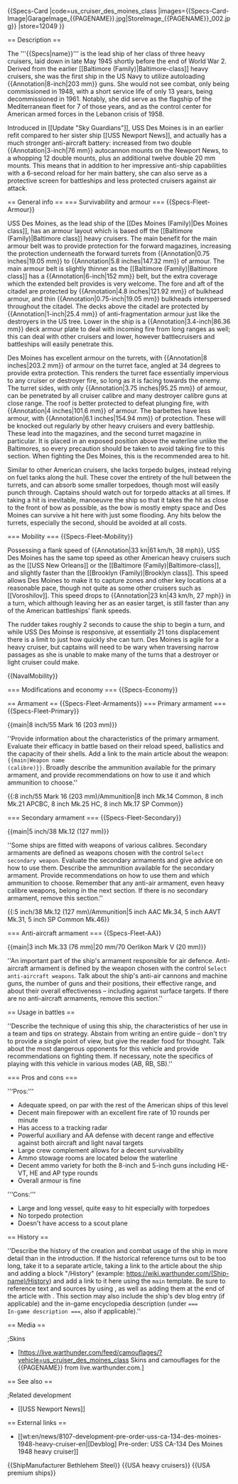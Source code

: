{{Specs-Card
|code=us_cruiser_des_moines_class
|images={{Specs-Card-Image|GarageImage_{{PAGENAME}}.jpg|StoreImage_{{PAGENAME}}_002.jpg}}
|store=12049
}}

== Description ==
<!-- ''In the first part of the description, cover the history of the ship's creation and military application. In the second part, tell the reader about using this ship in the game. Add a screenshot: if a beginner player has a hard time remembering vehicles by name, a picture will help them identify the ship in question.'' -->
The '''{{Specs|name}}''' is the lead ship of her class of three heavy cruisers, laid down in late May 1945 shortly before the end of World War 2. Derived from the earlier [[Baltimore (Family)|Baltimore-class]] heavy cruisers, she was the first ship in the US Navy to utilize autoloading {{Annotation|8-inch|203 mm}} guns. She would not see combat, only being commissioned in 1948, with a short service life of only 13 years, being decommissioned in 1961. Notably, she did serve as the flagship of the Mediterranean fleet for 7 of those years, and as the control center for American armed forces in the Lebanon crisis of 1958.

Introduced in [[Update "Sky Guardians"]], USS Des Moines is in an earlier refit compared to her sister ship [[USS Newport News]], and actually has a much stronger anti-aircraft battery: increased from two double {{Annotation|3-inch|76 mm}} autocannon mounts on the Newport News, to a whopping 12 double mounts, plus an additional twelve double 20 mm mounts. This means that in addition to her impressive anti-ship capabilities with a 6-second reload for her main battery, she can also serve as a protective screen for battleships and less protected cruisers against air attack.

== General info ==
=== Survivability and armour ===
{{Specs-Fleet-Armour}}
<!-- ''Talk about the vehicle's armour. Note the most well-defended and most vulnerable zones, e.g. the ammo magazine. Evaluate the composition of components and assemblies responsible for movement and manoeuvrability. Evaluate the survivability of the primary and secondary armaments separately. Don't forget to mention the size of the crew, which plays an important role in fleet mechanics. Save tips on preserving survivability for the "Usage in battles" section. If necessary, use a graphical template to show the most well-protected or most vulnerable points in the armour.'' -->
USS Des Moines, as the lead ship of the [[Des Moines (Family)|Des Moines class]], has an armour layout which is based off the [[Baltimore (Family)|Baltimore class]] heavy cruisers. The main benefit for the main armour belt was to provide protection for the forward magazines, increasing the protection underneath the forward turrets from {{Annotation|0.75 inches|19.05 mm}} to {{Annotation|5.8 inches|147.32 mm}} of armour. The main armour belt is slightly thinner as the [[Baltimore (Family)|Baltimore class]] has a {{Annotation|6-inch|152 mm}} belt, but the extra coverage which the extended belt provides is very welcome. The fore and aft of the citadel are protected by {{Annotation|4.8 inches|121.92 mm}} of bulkhead armour, and thin {{Annotation|0.75-inch|19.05 mm}} bulkheads interspersed throughout the citadel. The decks above the citadel are protected by {{Annotation|1-inch|25.4 mm}} of anti-fragmentation armour just like the destroyers in the US tree. Lower in the ship is a {{Annotation|3.4-inch|86.36 mm}} deck armour plate to deal with incoming fire from long ranges as well; this can deal with other cruisers and lower, however battlecruisers and battleships will easily penetrate this.

Des Moines has excellent armour on the turrets, with {{Annotation|8 inches|203.2 mm}} of armour on the turret face, angled at 34 degrees to provide extra protection. This renders the turret face essentially impervious to any cruiser or destroyer fire, so long as it is facing towards the enemy. The turret sides, with only {{Annotation|3.75 inches|95.25 mm}} of armour, can be penetrated by all cruiser calibre and many destroyer calibre guns at close range. The roof is better protected to defeat plunging fire, with {{Annotation|4 inches|101.6 mm}} of armour. The barbettes have less armour, with {{Annotation|6.1 inches|154.94 mm}} of protection. These will be knocked out regularly by other heavy cruisers and every battleship. These lead into the magazines, and the second turret magazine in particular. It is placed in an exposed position above the waterline unlike the Baltimores, so every precaution should be taken to avoid taking fire to this section. When fighting the Des Moines, this is the recommended area to hit.

Similar to other American cruisers, she lacks torpedo bulges, instead relying on fuel tanks along the hull. These cover the entirety of the hull between the turrets, and can absorb some smaller torpedoes, though most will easily punch through. Captains should watch out for torpedo attacks at all times. If taking a hit is inevitable, manoeuvre the ship so that it takes the hit as close to the front of bow as possible, as the bow is mostly empty space and Des Moines can survive a hit here with just some flooding. Any hits below the turrets, especially the second, should be avoided at all costs.

=== Mobility ===
{{Specs-Fleet-Mobility}}
<!-- ''Write about the ship's mobility. Evaluate its power and manoeuvrability, rudder rerouting speed, stopping speed at full tilt, with its maximum forward and reverse speed.'' -->
Possessing a flank speed of {{Annotation|33 kn|61 km/h, 38 mph}}, USS Des Moines has the same top speed as other American heavy cruisers such as the [[USS New Orleans]] or the [[Baltimore (Family)|Baltimore-class]], and slightly faster than the [[Brooklyn (Family)|Brooklyn class]].  This speed allows Des Moines to make it to capture zones and other key locations at a reasonable pace, though not quite as some other cruisers such as [[Voroshilov]]. This speed drops to {{Annotation|23 kn|43 km/h, 27 mph}} in a turn, which although leaving her as an easier target, is still faster than any of the American battleships' flank speeds.

The rudder takes roughly 2 seconds to cause the ship to begin a turn, and while USS Des Moinse is responsive, at essentially 21 tons displacement there is a limit to just how quickly she can turn. Des Moines is agile for a heavy cruiser, but captains will need to be wary when traversing narrow passages as she is unable to make many of the turns that a destroyer or light cruiser could make.

{{NavalMobility}}

=== Modifications and economy ===
{{Specs-Economy}}

== Armament ==
{{Specs-Fleet-Armaments}}
=== Primary armament ===
{{Specs-Fleet-Primary}}
<!-- ''Provide information about the characteristics of the primary armament. Evaluate their efficacy in battle based on their reload speed, ballistics and the capacity of their shells. Add a link to the main article about the weapon: <code><nowiki>{{main|Weapon name (calibre)}}</nowiki></code>. Broadly describe the ammunition available for the primary armament, and provide recommendations on how to use it and which ammunition to choose.'' -->
{{main|8 inch/55 Mark 16 (203 mm)}}

''Provide information about the characteristics of the primary armament. Evaluate their efficacy in battle based on their reload speed, ballistics and the capacity of their shells. Add a link to the main article about the weapon: <code><nowiki>{{main|Weapon name (calibre)}}</nowiki></code>. Broadly describe the ammunition available for the primary armament, and provide recommendations on how to use it and which ammunition to choose.''

{{:8 inch/55 Mark 16 (203 mm)/Ammunition|8 inch Mk.14 Common, 8 inch Mk.21 APCBC, 8 inch Mk.25 HC, 8 inch Mk.17 SP Common}}

=== Secondary armament ===
{{Specs-Fleet-Secondary}}
<!-- ''Some ships are fitted with weapons of various calibres. Secondary armaments are defined as weapons chosen with the control <code>Select secondary weapon</code>. Evaluate the secondary armaments and give advice on how to use them. Describe the ammunition available for the secondary armament. Provide recommendations on how to use them and which ammunition to choose. Remember that any anti-air armament, even heavy calibre weapons, belong in the next section. If there is no secondary armament, remove this section.'' -->
{{main|5 inch/38 Mk.12 (127 mm)}}

''Some ships are fitted with weapons of various calibres. Secondary armaments are defined as weapons chosen with the control <code>Select secondary weapon</code>. Evaluate the secondary armaments and give advice on how to use them. Describe the ammunition available for the secondary armament. Provide recommendations on how to use them and which ammunition to choose. Remember that any anti-air armament, even heavy calibre weapons, belong in the next section. If there is no secondary armament, remove this section.''

{{:5 inch/38 Mk.12 (127 mm)/Ammunition|5 inch AAC Mk.34, 5 inch AAVT Mk.31, 5 inch SP Common Mk.46}}

=== Anti-aircraft armament ===
{{Specs-Fleet-AA}}
<!-- ''An important part of the ship's armament responsible for air defence. Anti-aircraft armament is defined by the weapon chosen with the control <code>Select anti-aircraft weapons</code>. Talk about the ship's anti-air cannons and machine guns, the number of guns and their positions, their effective range, and about their overall effectiveness – including against surface targets. If there are no anti-aircraft armaments, remove this section.'' -->
{{main|3 inch Mk.33 (76 mm)|20 mm/70 Oerlikon Mark V (20 mm)}}

''An important part of the ship's armament responsible for air defence. Anti-aircraft armament is defined by the weapon chosen with the control <code>Select anti-aircraft weapons</code>. Talk about the ship's anti-air cannons and machine guns, the number of guns and their positions, their effective range, and about their overall effectiveness – including against surface targets. If there are no anti-aircraft armaments, remove this section.''

== Usage in battles ==
<!-- ''Describe the technique of using this ship, the characteristics of her use in a team and tips on strategy. Abstain from writing an entire guide – don't try to provide a single point of view, but give the reader food for thought. Talk about the most dangerous opponents for this vehicle and provide recommendations on fighting them. If necessary, note the specifics of playing with this vehicle in various modes (AB, RB, SB).'' -->
''Describe the technique of using this ship, the characteristics of her use in a team and tips on strategy. Abstain from writing an entire guide – don't try to provide a single point of view, but give the reader food for thought. Talk about the most dangerous opponents for this vehicle and provide recommendations on fighting them. If necessary, note the specifics of playing with this vehicle in various modes (AB, RB, SB).''

=== Pros and cons ===
<!-- ''Summarise and briefly evaluate the vehicle in terms of its characteristics and combat effectiveness. Mark its pros and cons in the bulleted list. Try not to use more than 6 points for each of the characteristics. Avoid using categorical definitions such as "bad", "good" and the like - use substitutions with softer forms such as "inadequate" and "effective".'' -->

'''Pros:'''

* Adequate speed, on par with the rest of the American ships of this level
* Decent main firepower with an excellent fire rate of 10 rounds per minute
* Has access to a tracking radar
* Powerful auxiliary and AA defense with decent range and effective against both aircraft and light naval targets
* Large crew complement allows for a decent survivability
* Ammo stowage rooms are located below the waterline
* Decent ammo variety for both the 8-inch and 5-inch guns including HE-VT, HE and AP type rounds
* Overall armour is fine

'''Cons:'''

* Large and long vessel, quite easy to hit especially with torpedoes
* No torpedo protection
* Doesn't have access to a scout plane

== History ==
<!-- ''Describe the history of the creation and combat usage of the ship in more detail than in the introduction. If the historical reference turns out to be too long, take it to a separate article, taking a link to the article about the ship and adding a block "/History" (example: <nowiki>https://wiki.warthunder.com/(Ship-name)/History</nowiki>) and add a link to it here using the <code>main</code> template. Be sure to reference text and sources by using <code><nowiki><ref></ref></nowiki></code>, as well as adding them at the end of the article with <code><nowiki><references /></nowiki></code>. This section may also include the ship's dev blog entry (if applicable) and the in-game encyclopedia description (under <code><nowiki>=== In-game description ===</nowiki></code>, also if applicable).'' -->
''Describe the history of the creation and combat usage of the ship in more detail than in the introduction. If the historical reference turns out to be too long, take it to a separate article, taking a link to the article about the ship and adding a block "/History" (example: <nowiki>https://wiki.warthunder.com/(Ship-name)/History</nowiki>) and add a link to it here using the <code>main</code> template. Be sure to reference text and sources by using <code><nowiki><ref></ref></nowiki></code>, as well as adding them at the end of the article with <code><nowiki><references /></nowiki></code>. This section may also include the ship's dev blog entry (if applicable) and the in-game encyclopedia description (under <code><nowiki>=== In-game description ===</nowiki></code>, also if applicable).''

== Media ==
<!-- ''Excellent additions to the article would be video guides, screenshots from the game, and photos.'' -->

;Skins

* [https://live.warthunder.com/feed/camouflages/?vehicle=us_cruiser_des_moines_class Skins and camouflages for the {{PAGENAME}} from live.warthunder.com.]

== See also ==
<!-- ''Links to articles on the War Thunder Wiki that you think will be useful for the reader, for example:''
* ''reference to the series of the ship;''
* ''links to approximate analogues of other nations and research trees.'' -->

;Related development

* [[USS Newport News]]

== External links ==
<!-- ''Paste links to sources and external resources, such as:''
* ''topic on the official game forum;''
* ''other literature.'' -->

* [[wt:en/news/8107-development-pre-order-uss-ca-134-des-moines-1948-heavy-cruiser-en|[Devblog] Pre-order: USS CA-134 Des Moines 1948 heavy cruiser]]

{{ShipManufacturer Bethlehem Steel}}
{{USA heavy cruisers}}
{{USA premium ships}}